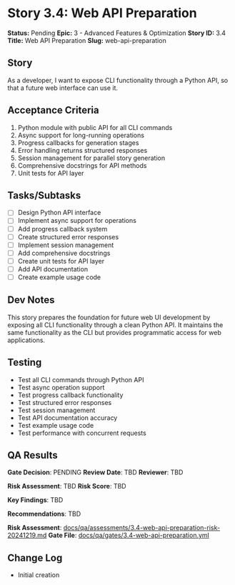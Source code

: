 # Story 3.4: Web API Preparation

**Status:** Pending
**Epic:** 3 - Advanced Features & Optimization
**Story ID:** 3.4
**Title:** Web API Preparation
**Slug:** web-api-preparation

## Story

As a developer,
I want to expose CLI functionality through a Python API,
so that a future web interface can use it.

## Acceptance Criteria

1. Python module with public API for all CLI commands
2. Async support for long-running operations
3. Progress callbacks for generation stages
4. Error handling returns structured responses
5. Session management for parallel story generation
6. Comprehensive docstrings for API methods
7. Unit tests for API layer

## Tasks/Subtasks

- [ ] Design Python API interface
- [ ] Implement async support for operations
- [ ] Add progress callback system
- [ ] Create structured error responses
- [ ] Implement session management
- [ ] Add comprehensive docstrings
- [ ] Create unit tests for API layer
- [ ] Add API documentation
- [ ] Create example usage code

## Dev Notes

This story prepares the foundation for future web UI development by exposing all CLI functionality through a clean Python API. It maintains the same functionality as the CLI but provides programmatic access for web applications.

## Testing

- Test all CLI commands through Python API
- Test async operation support
- Test progress callback functionality
- Test structured error responses
- Test session management
- Test API documentation accuracy
- Test example usage code
- Test performance with concurrent requests

## QA Results

**Gate Decision**: PENDING
**Review Date**: TBD
**Reviewer**: TBD

**Risk Assessment**: TBD
**Risk Score**: TBD

**Key Findings**: TBD

**Recommendations**: TBD

**Risk Assessment**: [docs/qa/assessments/3.4-web-api-preparation-risk-20241219.md](docs/qa/assessments/3.4-web-api-preparation-risk-20241219.md)
**Gate File**: [docs/qa/gates/3.4-web-api-preparation.yml](docs/qa/gates/3.4-web-api-preparation.yml)

## Change Log

- Initial creation
